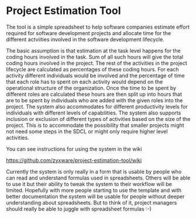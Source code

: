 Project Estimation Tool
=======================

The tool is a simple spreadsheet to help software companies estimate effort required for software development projects and allocate time for the different actviities involved in the software development lifecycle.

The basic assumption is that estimation at the task level happens for the coding hours involved in the task. Sum of all such hours will give the total coding hours involved in the project. The rest of the activities in the project lifecycle are calculated as percentages of these coding hours. For each activity different individuals would be involved and the percentage of time that each role has to spent on each activity would depend on the operational structure of the organization. Once the time to be spent by different roles are calculated these hours are then split up into hours that are to be spent by individuals who are added with the given roles into the project. The system also accommodates for different productivity levels for individuals with different levels of capabilities. The system also supports inclusion or exclusion of different types of activities based on the size of the project. This is to accommodate the possibility that smaller projects might not need some steps in the SDCL or might only require higher level activities. 

You can see instructions for using the system in the wiki

https://github.com/zyxware/project-estimation-tool/wiki

Currently the system is only really in a form that is usable by people who can read and understand formulas used in spreadsheets. Others will be able to use it but their ability to tweak the system to their workflow will be limited. Hopefully with more people starting to use the template and with better documentation the system will be usable for people without deeper understanding about spreadsheets. But to think of it, project managers should really be able to juggle with spreadsheet formulas :-)
